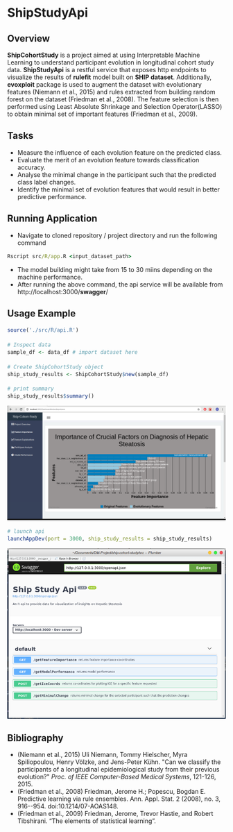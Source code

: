 # ShipStudyApi

## Overview

**ShipCohortStudy** is a project aimed at using Interpretable Machine Learning to understand participant evolution in longitudinal cohort study data. **ShipStudyApi** is a restful service that exposes http endpoints to visualize the results of **rulefit** model built on **SHIP dataset**. Additionally, **evoxploit** package is used to augment the dataset with evolutionary features (Niemann et al., 2015) and rules extracted from building random forest on the dataset (Friedman et al., 2008). The feature selection is then performed using Least Absolute Shrinkage and Selection Operator(LASSO) to obtain minimal set of important features (Friedman et al., 2009). 

## Tasks

* Measure the influence of each evolution feature on the predicted class.
* Evaluate the merit of an evolution feature towards classification accuracy.
* Analyse the minimal change in the participant such that the predicted class label changes. 
* Identify the minimal set of evolution features that would result in better predictive performance.

## Running Application

 - Navigate to cloned repository / project directory and run the following command
```cmd
Rscript src/R/app.R <input_dataset_path>
```
 - The model building might take from 15 to 30 miins depending on the machine performance. 
 - After running the above command, the api service will be available from http://localhost:3000/__swagger__/

## Usage Example

```r
source('./src/R/api.R')

# Inspect data
sample_df <- data_df # import dataset here

# Create ShipCohortStudy object
ship_study_results <- ShipCohortStudy$new(sample_df)

# print summary
ship_study_results$summary()
```

![Feature-Importance](src/docs/images/feature-importance-plot.png)

```r
# launch api
launchAppDev(port = 3000, ship_study_results = ship_study_results)
```

![Ship-Study-Api](src/docs/images/ship-study-api.png)

## Bibliography

- (Niemann et al., 2015) Uli Niemann, Tommy Hielscher, Myra Spiliopoulou, 
Henry Völzke, and Jens-Peter Kühn. "Can we classify the participants of a 
longitudinal epidemiological study from their previous evolution?" 
_Proc. of IEEE Computer-Based Medical Systems_, 121-126, 2015. 
- (Friedman et al., 2008) Friedman, Jerome H.; Popescu, Bogdan E. Predictive learning via rule ensembles. Ann. Appl. Stat. 2 (2008), no. 3, 916--954. doi:10.1214/07-AOAS148.
- (Friedman et al., 2009) Friedman, Jerome, Trevor Hastie, and Robert Tibshirani. “The elements of statistical learning”. 